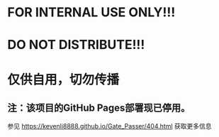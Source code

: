 # FOR INTERNAL USE ONLY!!!
# DO NOT DISTRIBUTE!!!

# 仅供自用，切勿传播

## 注：该项目的GitHub Pages部署现已停用。

参见 https://kevenli8888.github.io/Gate_Passer/404.html 获取更多信息